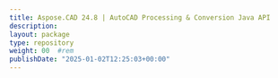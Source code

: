 ```yaml
---
title: Aspose.CAD 24.8 | AutoCAD Processing & Conversion Java API
description: 
layout: package
type: repository
weight: 00	#rem
publishDate: "2025-01-02T12:25:03+00:00"
---
```



